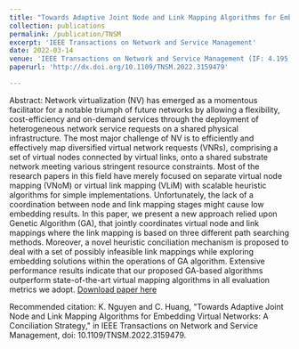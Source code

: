 ```yaml
---
title: "Towards Adaptive Joint Node and Link Mapping Algorithms for Embedding Virtual Networks: A Conciliation Strategy"
collection: publications
permalink: /publication/TNSM
excerpt: 'IEEE Transactions on Network and Service Management'
date: 2022-03-14
venue: 'IEEE Transactions on Network and Service Management (IF: 4.195)'
paperurl: 'http://dx.doi.org/10.1109/TNSM.2022.3159479'

---
```

Abstract: 
Network virtualization (NV) has emerged as a momentous facilitator for a notable triumph of future networks by allowing a flexibility, cost-efficiency and on-demand services through the deployment of heterogeneous network service requests on a shared physical infrastructure. The most major challenge of NV is to efficiently and effectively map diversified virtual network requests (VNRs), comprising a set of virtual nodes connected by virtual links, onto a shared substrate network meeting various stringent resource constraints. Most of the research papers in this field have merely focused on separate virtual node mapping (VNoM) or virtual link mapping (VLiM) with scalable heuristic algorithms for simple implementations. Unfortunately, the lack of a coordination between node and link mapping stages might cause low embedding results. In this paper, we present a new approach relied upon Genetic Algorithm (GA), that jointly coordinates virtual node and link mappings where the link mapping is based on three different path searching methods. Moreover, a novel heuristic conciliation mechanism is proposed to deal with a set of possibly infeasible link mappings while exploring embedding solutions within the operations of GA algorithm. Extensive performance results indicate that our proposed GA-based algorithms outperform state-of-the-art virtual mapping algorithms in all evaluation metrics we adopt.
[Download paper here](http://dx.doi.org/10.1109/TNSM.2022.3159479)

Recommended citation: K. Nguyen and C. Huang, "Towards Adaptive Joint Node and Link Mapping Algorithms for Embedding Virtual Networks: A Conciliation Strategy," in IEEE Transactions on Network and Service Management, doi: 10.1109/TNSM.2022.3159479.
